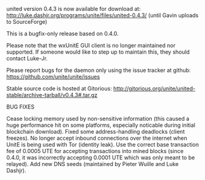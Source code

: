 united version 0.4.3 is now available for download at:
http://luke.dashjr.org/programs/unite/files/united-0.4.3/ (until Gavin uploads to SourceForge)

This is a bugfix-only release based on 0.4.0.

Please note that the wxUnitE GUI client is no longer maintained nor supported. If someone would like to step up to maintain this, they should contact Luke-Jr.

Please report bugs for the daemon only using the issue tracker at github:
https://github.com/unite/unite/issues

Stable source code is hosted at Gitorious:
http://gitorious.org/unite/united-stable/archive-tarball/v0.4.3#.tar.gz

BUG FIXES

Cease locking memory used by non-sensitive information (this caused a huge performance hit on some platforms, especially noticable during initial blockchain download).
Fixed some address-handling deadlocks (client freezes).
No longer accept inbound connections over the internet when UnitE is being used with Tor (identity leak).
Use the correct base transaction fee of 0.0005 UTE for accepting transactions into mined blocks (since 0.4.0, it was incorrectly accepting 0.0001 UTE which was only meant to be relayed).
Add new DNS seeds (maintained by Pieter Wuille and Luke Dashjr).

